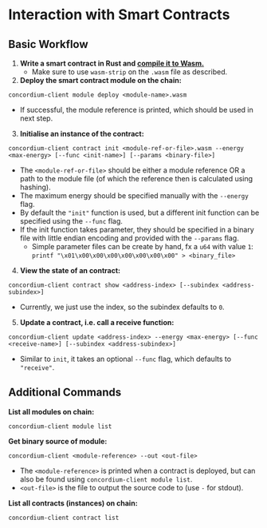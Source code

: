 # Interaction with Smart Contracts

## Basic Workflow
1. **Write a smart contract in Rust and [compile it to Wasm.](https://gitlab.com/Concordium/smart-contracts#compiling-smart-contracts-to-wasm)**
   - Make sure to use `wasm-strip` on the `.wasm` file as described.
2. **Deploy the smart contract module on the chain:**
```
concordium-client module deploy <module-name>.wasm
```
  - If successful, the module reference is printed, which should be used in next step.
3. **Initialise an instance of the contract:**
```
concordium-client contract init <module-ref-or-file>.wasm --energy <max-energy> [--func <init-name>] [--params <binary-file>]
```
  - The `<module-ref-or-file>` should be either a module reference OR a path to the module file (of which the reference then is calculated using hashing).
  - The maximum energy should be specified manually with the `--energy` flag.
  - By default the `"init"` function is used, but a different init function can be specified using the `--func` flag.
  - If the init function takes parameter, they should be specified in a binary file with little endian encoding and provided
      with the `--params` flag.
    - Simple parameter files can be create by hand, fx a `u64` with value `1`: `printf "\x01\x00\x00\x00\x00\x00\x00\x00" > <binary_file>`
4. **View the state of an contract:**
```
concordium-client contract show <address-index> [--subindex <address-subindex>]
```

  - Currently, we just use the index, so the subindex defaults to `0`.
5. **Update a contract, i.e. call a receive function:**
```
concordium-client update <address-index> --energy <max-energy> [--func <receive-name>] [--subindex <address-subindex>]
```
  - Similar to `init`, it takes an optional `--func` flag, which defaults to `"receive"`.

## Additional Commands
**List all modules on chain:**
```
concordium-client module list
```
**Get binary source of module:**
```
concordium-client <module-reference> --out <out-file>
```
  - The `<module-reference>` is printed when a contract is deployed, but can also be found using `concordium-client module list`.
  - `<out-file>` is the file to output the source code to (use `-` for stdout).

**List all contracts (instances) on chain:**
```
concordium-client contract list
```
